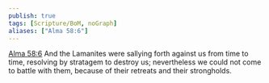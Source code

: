 ```yaml
---
publish: true
tags: [Scripture/BoM, noGraph]
aliases: ["Alma 58:6"]
---
```

[Alma 58:6](https://churchofjesuschrist.org/study/scriptures/bofm/alma/58?lang=eng&id=p6#p6) And the Lamanites were sallying forth against us from time to time, resolving by stratagem to destroy us; nevertheless we could not come to battle with them, because of their retreats and their strongholds.
